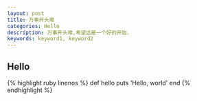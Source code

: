 ```yaml
---
layout: post
title: 万事开头难
categories: Hello
description: 万事开头难,希望这是一个好的开始.
keywords: keyword1, keyword2
---
```


## Hello

{% highlight ruby linenos %}
def hello
  puts 'Hello, world'
end
{% endhighlight %}

